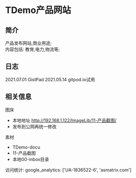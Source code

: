 # TDemo产品网站

## 简介

产品发布网站,商业用途;  
内容包括: 教育,电力,物流等;  

## 日志

2021.07.01  GistPad 
2021.05.14  gitpod.io试用

## 相关信息

图床

- 本地地址    http://192.168.1.122/ImageLib/11-产品截图/ 
- 发布到公网再统一修改

素材

- TDemo-docu
- 11-产品截图
- 本地00-inbox目录

访问统计: google_analytics: ['UA-1836522-6', 'asmatrix.com']
